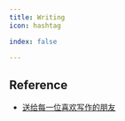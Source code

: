 ```yaml
---
title: Writing
icon: hashtag

index: false

---
```


<!-- more -->

## Reference

- [送给每一位喜欢写作的朋友](https://docs.qq.com/aio/DWVRkZ1RUWHRsdU1J?p=75u9ZeZfbr3cmtV2cKu0n6)